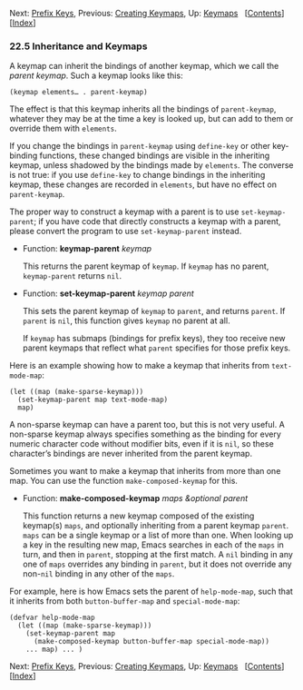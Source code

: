 <!-- This is the GNU Emacs Lisp Reference Manual
corresponding to Emacs version 27.2.

Copyright (C) 1990-1996, 1998-2021 Free Software Foundation,
Inc.

Permission is granted to copy, distribute and/or modify this document
under the terms of the GNU Free Documentation License, Version 1.3 or
any later version published by the Free Software Foundation; with the
Invariant Sections being "GNU General Public License," with the
Front-Cover Texts being "A GNU Manual," and with the Back-Cover
Texts as in (a) below.  A copy of the license is included in the
section entitled "GNU Free Documentation License."

(a) The FSF's Back-Cover Text is: "You have the freedom to copy and
modify this GNU manual.  Buying copies from the FSF supports it in
developing GNU and promoting software freedom." -->

<!-- Created by GNU Texinfo 6.7, http://www.gnu.org/software/texinfo/ -->

Next: [Prefix Keys](Prefix-Keys.html), Previous: [Creating Keymaps](Creating-Keymaps.html), Up: [Keymaps](Keymaps.html)   \[[Contents](index.html#SEC_Contents "Table of contents")]\[[Index](Index.html "Index")]

### 22.5 Inheritance and Keymaps

A keymap can inherit the bindings of another keymap, which we call the *parent keymap*. Such a keymap looks like this:

    (keymap elements… . parent-keymap)

The effect is that this keymap inherits all the bindings of `parent-keymap`, whatever they may be at the time a key is looked up, but can add to them or override them with `elements`.

If you change the bindings in `parent-keymap` using `define-key` or other key-binding functions, these changed bindings are visible in the inheriting keymap, unless shadowed by the bindings made by `elements`. The converse is not true: if you use `define-key` to change bindings in the inheriting keymap, these changes are recorded in `elements`, but have no effect on `parent-keymap`.

The proper way to construct a keymap with a parent is to use `set-keymap-parent`; if you have code that directly constructs a keymap with a parent, please convert the program to use `set-keymap-parent` instead.

*   Function: **keymap-parent** *keymap*

    This returns the parent keymap of `keymap`. If `keymap` has no parent, `keymap-parent` returns `nil`.

<!---->

*   Function: **set-keymap-parent** *keymap parent*

    This sets the parent keymap of `keymap` to `parent`, and returns `parent`. If `parent` is `nil`, this function gives `keymap` no parent at all.

    If `keymap` has submaps (bindings for prefix keys), they too receive new parent keymaps that reflect what `parent` specifies for those prefix keys.

Here is an example showing how to make a keymap that inherits from `text-mode-map`:

    (let ((map (make-sparse-keymap)))
      (set-keymap-parent map text-mode-map)
      map)

A non-sparse keymap can have a parent too, but this is not very useful. A non-sparse keymap always specifies something as the binding for every numeric character code without modifier bits, even if it is `nil`, so these character’s bindings are never inherited from the parent keymap.

Sometimes you want to make a keymap that inherits from more than one map. You can use the function `make-composed-keymap` for this.

*   Function: **make-composed-keymap** *maps \&optional parent*

    This function returns a new keymap composed of the existing keymap(s) `maps`, and optionally inheriting from a parent keymap `parent`. `maps` can be a single keymap or a list of more than one. When looking up a key in the resulting new map, Emacs searches in each of the `maps` in turn, and then in `parent`, stopping at the first match. A `nil` binding in any one of `maps` overrides any binding in `parent`, but it does not override any non-`nil` binding in any other of the `maps`.

For example, here is how Emacs sets the parent of `help-mode-map`, such that it inherits from both `button-buffer-map` and `special-mode-map`:

    (defvar help-mode-map
      (let ((map (make-sparse-keymap)))
        (set-keymap-parent map
          (make-composed-keymap button-buffer-map special-mode-map))
        ... map) ... )

Next: [Prefix Keys](Prefix-Keys.html), Previous: [Creating Keymaps](Creating-Keymaps.html), Up: [Keymaps](Keymaps.html)   \[[Contents](index.html#SEC_Contents "Table of contents")]\[[Index](Index.html "Index")]
